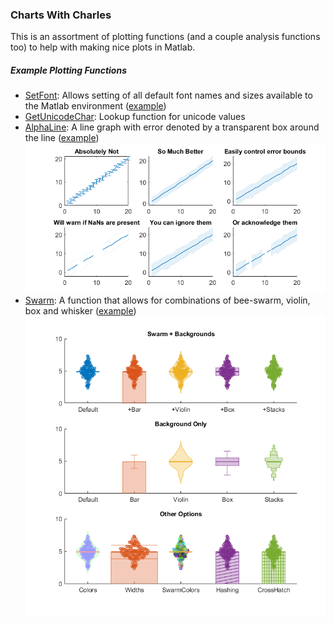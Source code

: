 ### Charts With Charles
This is an assortment of plotting functions (and a couple analysis functions too) to help with making nice plots in Matlab.

##### Example Plotting Functions
* [SetFont](Plotting/SetFont.m): Allows setting of all default font names and sizes available to the Matlab environment ([example](Plotting/html/PlottingExamples_01.png))
* [GetUnicodeChar](Plotting/GetUnicodeChar.m): Lookup function for unicode values
* [AlphaLine](Plotting/AlphaLine.m): A line graph with error denoted by a transparent box around the line ([example](Plotting/html/PlottingExamples_02.png))
![AlphaLine](Plotting/html/PlottingExamples_02.png)
* [Swarm](Plotting/Swarm.m): A function that allows for combinations of bee-swarm, violin, box and whisker ([example](Plotting/html/PlottingExamples_03.png))
![Swarm](Plotting/html/PlottingExamples_03.png)

